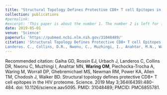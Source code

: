 ```yaml
---
title: "Structural Topology Defines Protective CD8+ T cell Epitopes in the HIV Proteome"
collection: publications
#permalink: 
#excerpt: 'This paper is about the number 1. The number 2 is left for future work.'
date: 2019-05-01
venue: 'Science'
paperurl: 'https://pubmed.ncbi.nlm.nih.gov/31048489/'
citation: 'Structural Topology Defines Protective CD8+ T cell Epitopes in the HIV Proteome. Gaiha, G., Rossin, E., Urbach, J.,
Landeros. C., Collins, D.R., Nwonu, C., Muzhingi, I., Anahtar, M.N., Waring, O.M., Piechocka-Trocha, A., Waring, M., Worrall, D.P., Newman, R.M., Power, K.A., Allen, T.M., Chodosh, J., Walker, B.D. Science (2019).'
---
```


Recommended citation: Gaiha GD, Rossin EJ, Urbach J, Landeros C, Collins DR, Nwonu C, Muzhingi I, Anahtar MN, <b>Waring OM</b>, Piechocka-Trocha A, Waring M, Worrall DP, Ghebremichael MS, Newman RM, Power KA, Allen TM, Chodosh J, Walker BD. Structural topology defines protective CD8+ T cell epitopes in the HIV proteome. Science. 2019 May 3;364(6439):480-484. doi: 10.1126/science.aav5095. PMID: 31048489; PMCID: PMC6855781.
